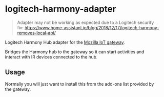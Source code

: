 # logitech-harmony-adapter

> Adapter may not be working as expected due to a Logitech security fix: https://www.home-assistant.io/blog/2018/12/17/logitech-harmony-removes-local-api/

Logitech Harmony Hub adapter for the [Mozilla IoT gateway](https://iot.mozilla.org).

Bridges the Harmony hub to the gateway so it can start activities and interact with
IR devices connected to the hub.

## Usage
Normally you will just want to install this from the add-ons list provided by
the gateway.
